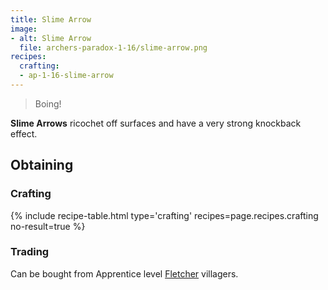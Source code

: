 ```yaml
---
title: Slime Arrow
image: 
- alt: Slime Arrow
  file: archers-paradox-1-16/slime-arrow.png
recipes:
  crafting:
  - ap-1-16-slime-arrow
---
```

> Boing!

**Slime Arrows** ricochet off surfaces and have a very strong knockback effect. 

Obtaining
---------

### Crafting
{% include recipe-table.html type='crafting' recipes=page.recipes.crafting no-result=true %}

### Trading
Can be bought from Apprentice level [Fletcher](https://minecraft.fandom.com/wiki/Trading#Fletcher) villagers.